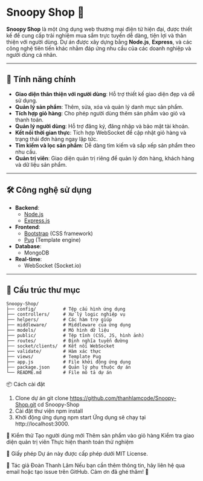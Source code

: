 # Snoopy Shop 🛒

**Snoopy Shop** là một ứng dụng web thương mại điện tử hiện đại, được thiết kế để cung cấp trải nghiệm mua sắm trực tuyến dễ dàng, tiện lợi và thân thiện với người dùng. Dự án được xây dựng bằng **Node.js**, **Express**, và các công nghệ tiên tiến khác nhằm đáp ứng nhu cầu của các doanh nghiệp và người dùng cá nhân.

---

## 🚀 Tính năng chính

- **Giao diện thân thiện với người dùng**: Hỗ trợ thiết kế giao diện đẹp và dễ sử dụng.
- **Quản lý sản phẩm**: Thêm, sửa, xóa và quản lý danh mục sản phẩm.
- **Tích hợp giỏ hàng**: Cho phép người dùng thêm sản phẩm vào giỏ và thanh toán.
- **Quản lý người dùng**: Hỗ trợ đăng ký, đăng nhập và bảo mật tài khoản.
- **Kết nối thời gian thực**: Tích hợp WebSocket để cập nhật giỏ hàng và trạng thái đơn hàng ngay lập tức.
- **Tìm kiếm và lọc sản phẩm**: Dễ dàng tìm kiếm và sắp xếp sản phẩm theo nhu cầu.
- **Quản trị viên**: Giao diện quản trị riêng để quản lý đơn hàng, khách hàng và dữ liệu sản phẩm.

---

## 🛠️ Công nghệ sử dụng

- **Backend**:
  - [Node.js](https://nodejs.org/)
  - [Express.js](https://expressjs.com/)
- **Frontend**:
  - [Bootstrap](https://getbootstrap.com/) (CSS framework)
  - [Pug](https://pugjs.org/) (Template engine)
- **Database**:
  - MongoDB
- **Real-time**:
  - WebSocket (Socket.io)

---

## 📂 Cấu trúc thư mục

```plaintext
Snoopy-Shop/
├── config/          # Tệp cấu hình ứng dụng
├── controllers/     # Xử lý logic nghiệp vụ
├── helpers/         # Các hàm trợ giúp
├── middleware/      # Middleware của ứng dụng
├── models/          # Mô hình dữ liệu
├── public/          # Tệp tĩnh (CSS, JS, hình ảnh)
├── routes/          # Định nghĩa tuyến đường
├── socket/clients/  # Kết nối WebSocket
├── validate/        # Hàm xác thực
├── views/           # Template Pug
├── app.js           # File khởi động ứng dụng
├── package.json     # Quản lý phụ thuộc dự án
└── README.md        # File mô tả dự án
```
📦 Cách cài đặt
1. Clone dự án
git clone https://github.com/thanhlamcode/Snoopy-Shop.git
cd Snoopy-Shop
2. Cài đặt thư viện
npm install
4. Khởi động ứng dụng
npm start
Ứng dụng sẽ chạy tại http://localhost:3000.

🧪 Kiểm thử
Tạo người dùng mới
Thêm sản phẩm vào giỏ hàng
Kiểm tra giao diện quản trị viên
Thực hiện thanh toán thử nghiệm

📄 Giấy phép
Dự án này được cấp phép dưới MIT License.

🌟 Tác giả
Đoàn Thanh Lâm
Nếu bạn cần thêm thông tin, hãy liên hệ qua email hoặc tạo issue trên GitHub. Cảm ơn đã ghé thăm! 🎉
